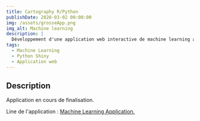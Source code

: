 ```yaml
---
title: Cartography R/Python
publishDate: 2020-03-02 00:00:00
img: /assets/grosseApp.png
img_alt: Machine learning
description: |
  Développement d'une application web interactive de machine learning avec Shiny. 
tags:
  - Machine Learning
  - Python Shiny
  - Application web
---
```


## Description 


Application en cours de finalisation.

Line de l'application : <a href="https://parfaitjulien.shinyapps.io/analyse_de_donnees/">Machine Learning Application.</a>


 


